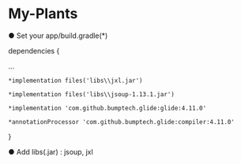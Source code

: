 # My-Plants
● Set your app/build.gradle(*)

dependencies {

 ...
 
    *implementation files('libs\\jxl.jar')
    
    *implementation files('libs\\jsoup-1.13.1.jar')
    
    *implementation 'com.github.bumptech.glide:glide:4.11.0'
    
    *annotationProcessor 'com.github.bumptech.glide:compiler:4.11.0'
}


● Add libs(.jar) : jsoup, jxl
